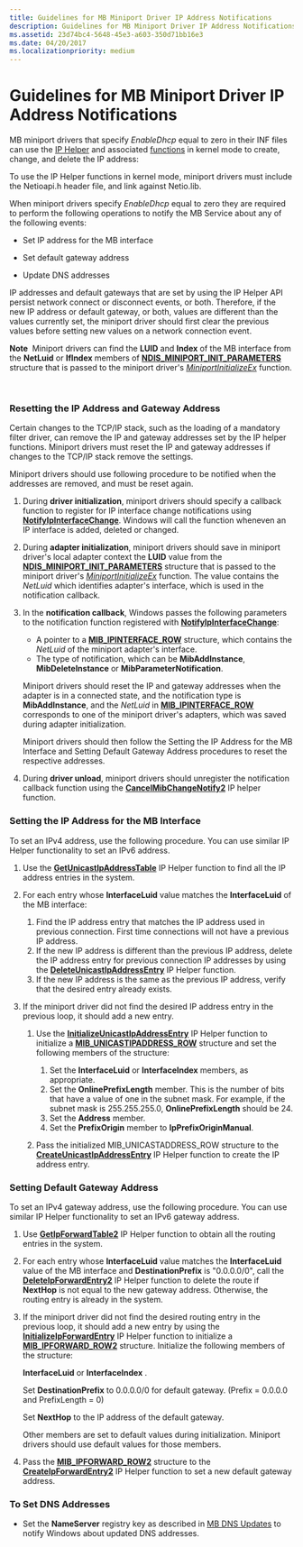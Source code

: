 ```yaml
---
title: Guidelines for MB Miniport Driver IP Address Notifications
description: Guidelines for MB Miniport Driver IP Address Notifications
ms.assetid: 23d74bc4-5648-45e3-a603-350d71bb16e3
ms.date: 04/20/2017
ms.localizationpriority: medium
---
```


# Guidelines for MB Miniport Driver IP Address Notifications


MB miniport drivers that specify *EnableDhcp* equal to zero in their INF files can use the [IP Helper](ip-helper.md) and associated [functions](https://msdn.microsoft.com/library/windows/hardware/ff557018) in kernel mode to create, change, and delete the IP address:

To use the IP Helper functions in kernel mode, miniport drivers must include the Netioapi.h header file, and link against Netio.lib.

When miniport drivers specify *EnableDhcp* equal to zero they are required to perform the following operations to notify the MB Service about any of the following events:

-   Set IP address for the MB interface

-   Set default gateway address

-   Update DNS addresses

IP addresses and default gateways that are set by using the IP Helper API persist network connect or disconnect events, or both. Therefore, if the new IP address or default gateway, or both, values are different than the values currently set, the miniport driver should first clear the previous values before setting new values on a network connection event.

**Note**  Miniport drivers can find the **LUID** and **Index** of the MB interface from the **NetLuid** or **IfIndex** members of [**NDIS\_MINIPORT\_INIT\_PARAMETERS**](https://msdn.microsoft.com/library/windows/hardware/ff565972) structure that is passed to the miniport driver's [*MiniportInitializeEx*](https://msdn.microsoft.com/library/windows/hardware/ff559389) function.

 

### Resetting the IP Address and Gateway Address

Certain changes to the TCP/IP stack, such as the loading of a mandatory filter driver, can remove the IP and gateway addresses set by the IP helper functions. Miniport drivers must reset the IP and gateway addresses if changes to the TCP/IP stack remove the settings.

Miniport drivers should use following procedure to be notified when the addresses are removed, and must be reset again.

1.  During **driver initialization**, miniport drivers should specify a callback function to register for IP interface change notifications using [**NotifyIpInterfaceChange**](https://msdn.microsoft.com/library/windows/hardware/ff568805). Windows will call the function wheneven an IP interface is added, deleted or changed.

2.  During **adapter initialization**, miniport drivers should save in miniport driver's local adapter context the **LUID** value from the [**NDIS\_MINIPORT\_INIT\_PARAMETERS**](https://msdn.microsoft.com/library/windows/hardware/ff565972) structure that is passed to the miniport driver's [*MiniportInitializeEx*](https://msdn.microsoft.com/library/windows/hardware/ff559389) function. The value contains the *NetLuid* which identifies adapter's interface, which is used in the notification callback.

3.  In the **notification callback**, Windows passes the following parameters to the notification function registered with [**NotifyIpInterfaceChange**](https://msdn.microsoft.com/library/windows/hardware/ff568805):

    -   A pointer to a [**MIB\_IPINTERFACE\_ROW**](https://msdn.microsoft.com/library/windows/hardware/ff559254) structure, which contains the *NetLuid* of the miniport adapter's interface.
    -   The type of notification, which can be **MibAddInstance**, **MibDeleteInstance** or **MibParameterNotification**.

    Miniport drivers should reset the IP and gateway addresses when the adapter is in a connected state, and the notification type is **MibAddInstance**, and the *NetLuid* in [**MIB\_IPINTERFACE\_ROW**](https://msdn.microsoft.com/library/windows/hardware/ff559254) corresponds to one of the miniport driver's adapters, which was saved during adapter initialization.

    Miniport drivers should then follow the Setting the IP Address for the MB Interface and Setting Default Gateway Address procedures to reset the respective addresses.

4.  During **driver unload**, miniport drivers should unregister the notification callback function using the [**CancelMibChangeNotify2**](https://msdn.microsoft.com/library/windows/hardware/ff544864) IP helper function.

### Setting the IP Address for the MB Interface

To set an IPv4 address, use the following procedure. You can use similar IP Helper functionality to set an IPv6 address.

1.  Use the [**GetUnicastIpAddressTable**](https://msdn.microsoft.com/library/windows/hardware/ff552594) IP Helper function to find all the IP address entries in the system.

2.  For each entry whose **InterfaceLuid** value matches the **InterfaceLuid** of the MB interface:
    1.  Find the IP address entry that matches the IP address used in previous connection. First time connections will not have a previous IP address.
    2.  If the new IP address is different than the previous IP address, delete the IP address entry for previous connection IP addresses by using the [**DeleteUnicastIpAddressEntry**](https://msdn.microsoft.com/library/windows/hardware/ff546370) IP Helper function.
    3.  If the new IP address is the same as the previous IP address, verify that the desired entry already exists.

3.  If the miniport driver did not find the desired IP address entry in the previous loop, it should add a new entry.
    1.  Use the [**InitializeUnicastIpAddressEntry**](https://msdn.microsoft.com/library/windows/hardware/ff554886) IP Helper function to initialize a [**MIB\_UNICASTIPADDRESS\_ROW**](https://msdn.microsoft.com/library/windows/hardware/ff559308) structure and set the following members of the structure:
        1.  Set the **InterfaceLuid** or **InterfaceIndex** members, as appropriate.
        2.  Set the **OnlinePrefixLength** member. This is the number of bits that have a value of one in the subnet mask. For example, if the subnet mask is 255.255.255.0, **OnlinePrefixLength** should be 24.
        3.  Set the **Address** member.
        4.  Set the **PrefixOrigin** member to **IpPrefixOriginManual**.

    2.  Pass the initialized MIB\_UNICASTADDRESS\_ROW structure to the [**CreateUnicastIpAddressEntry**](https://msdn.microsoft.com/library/windows/hardware/ff546227) IP Helper function to create the IP address entry.

### Setting Default Gateway Address

To set an IPv4 gateway address, use the following procedure. You can use similar IP Helper functionality to set an IPv6 gateway address.

1.  Use [**GetIpForwardTable2**](https://msdn.microsoft.com/library/windows/hardware/ff552536) IP Helper function to obtain all the routing entries in the system.

2.  For each entry whose **InterfaceLuid** value matches the **InterfaceLuid** value of the MB interface and **DestinationPrefix** is "0.0.0.0/0", call the [**DeleteIpForwardEntry2**](https://msdn.microsoft.com/library/windows/hardware/ff546365) IP Helper function to delete the route if **NextHop** is not equal to the new gateway address. Otherwise, the routing entry is already in the system.

3.  If the miniport driver did not find the desired routing entry in the previous loop, it should add a new entry by using the [**InitializeIpForwardEntry**](https://msdn.microsoft.com/library/windows/hardware/ff554882) IP Helper function to initialize a [**MIB\_IPFORWARD\_ROW2**](https://msdn.microsoft.com/library/windows/hardware/ff559245) structure. Initialize the following members of the structure:

    **InterfaceLuid** or **InterfaceIndex** .

    Set **DestinationPrefix** to 0.0.0.0/0 for default gateway. (Prefix = 0.0.0.0 and PrefixLength = 0)

    Set **NextHop** to the IP address of the default gateway.

    Other members are set to default values during initialization. Miniport drivers should use default values for those members.

4.  Pass the [**MIB\_IPFORWARD\_ROW2**](https://msdn.microsoft.com/library/windows/hardware/ff559245) structure to the [**CreateIpForwardEntry2**](https://msdn.microsoft.com/library/windows/hardware/ff546209) IP Helper function to set a new default gateway address.

### To Set DNS Addresses

-   Set the **NameServer** registry key as described in [MB DNS Updates](mb-dns-updates.md) to notify Windows about updated DNS addresses.

 

 





